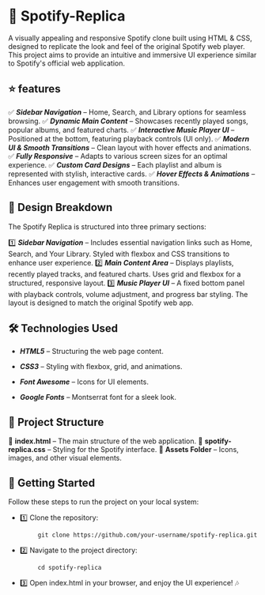# 🎵 Spotify-Replica
A visually appealing and responsive Spotify clone built using HTML & CSS, designed to replicate the look and feel of the original Spotify web player. This project aims to provide an intuitive and immersive UI experience similar to Spotify's official web application.

## ⭐ features

✅ _**Sidebar Navigation**_ – Home, Search, and Library options for seamless browsing.
✅ _**Dynamic Main Content**_ – Showcases recently played songs, popular albums, and featured charts.
✅ _**Interactive Music Player UI**_ – Positioned at the bottom, featuring playback controls (UI only).
✅ _**Modern UI & Smooth Transitions**_ – Clean layout with hover effects and animations.
✅ _**Fully Responsive**_ – Adapts to various screen sizes for an optimal experience.
✅ _**Custom Card Designs**_ – Each playlist and album is represented with stylish, interactive cards.
✅ _**Hover Effects & Animations**_ – Enhances user engagement with smooth transitions.

## 🎨 Design Breakdown

The Spotify Replica is structured into three primary sections:

1️⃣ _**Sidebar Navigation**_ – Includes essential navigation links such as Home, Search, and Your Library. Styled with flexbox and CSS transitions to enhance user experience.
2️⃣ _**Main Content Area**_ – Displays playlists, recently played tracks, and featured charts. Uses grid and flexbox for a structured, responsive layout.
3️⃣ _**Music Player UI**_ – A fixed bottom panel with playback controls, volume adjustment, and progress bar styling. The layout is designed to match the original Spotify web app.

## 🛠️ Technologies Used

- _**HTML5**_ – Structuring the web page content.

- _**CSS3**_ – Styling with flexbox, grid, and animations.

- _**Font Awesome**_ – Icons for UI elements.

- _**Google Fonts**_ – Montserrat font for a sleek look.

## 📂 Project Structure

 📁 **index.html** – The main structure of the web application.
 📁 **spotify-replica.css** – Styling for the Spotify interface.
 📁 **Assets Folder** – Icons, images, and other visual elements.

## 🚀 Getting Started

Follow these steps to run the project on your local system:

- 1️⃣ Clone the repository:

           git clone https://github.com/your-username/spotify-replica.git

- 2️⃣ Navigate to the project directory:

           cd spotify-replica

- 3️⃣ Open index.html in your browser, and enjoy the UI experience! 🎶

